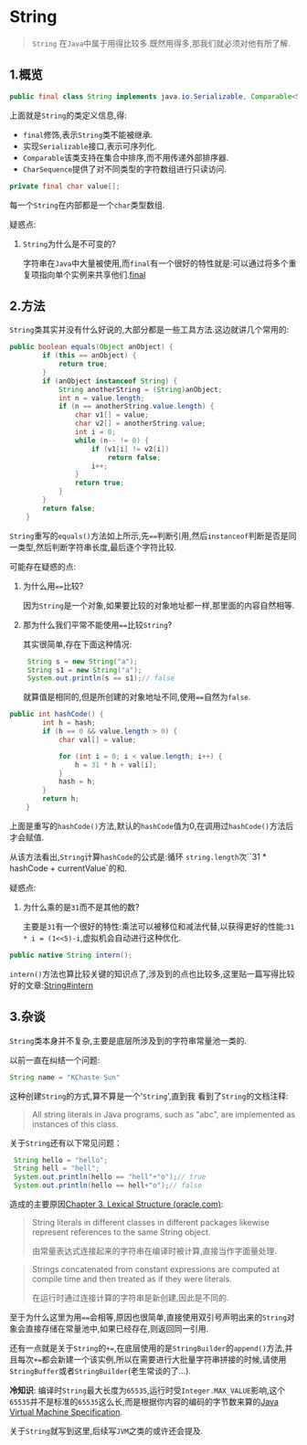 # String

> `String` 在`Java`中属于用得比较多.既然用得多,那我们就必须对他有所了解.

## 1.概览

```java
public final class String implements java.io.Serializable, Comparable<String>, CharSequence
```

上面就是`String`的类定义信息,得:

- `final`修饰,表示`String`类不能被继承.
- 实现`Serializable`接口,表示可序列化.
- `Comparable`该类支持在集合中排序,而不用传递外部排序器.
- `CharSequence`提供了对不同类型的字符数组进行只读访问.

```java
private final char value[];
```

每一个`String`在内部都是一个`char`类型数组.

疑惑点:

1. `String`为什么是不可变的?

   字符串在`Java`中大量被使用,而`final`有一个很好的特性就是:可以通过将多个重复项指向单个实例来共享他们.[final](https://www.mindprod.com/jgloss/immutable.html)

   

## 2.方法

`String`类其实并没有什么好说的,大部分都是一些工具方法.这边就讲几个常用的:

```java
public boolean equals(Object anObject) {
        if (this == anObject) {
            return true;
        }
        if (anObject instanceof String) {
            String anotherString = (String)anObject;
            int n = value.length;
            if (n == anotherString.value.length) {
                char v1[] = value;
                char v2[] = anotherString.value;
                int i = 0;
                while (n-- != 0) {
                    if (v1[i] != v2[i])
                        return false;
                    i++;
                }
                return true;
            }
        }
        return false;
    }
```

`String`重写的`equals()`方法如上所示,先`==`判断引用,然后`instanceof`判断是否是同一类型,然后判断字符串长度,最后逐个字符比较.

可能存在疑惑的点:

1. 为什么用`==`比较?

   因为`String`是一个对象,如果要比较的对象地址都一样,那里面的内容自然相等.

2. 那为什么我们平常不能使用`==`比较`String`?

   其实很简单,存在下面这种情况:

   ```java
    String s = new String("a");
    String s1 = new String("a");
    System.out.println(s == s1);// false
   ```

   就算值是相同的,但是所创建的对象地址不同,使用`==`自然为`false`.

```java
public int hashCode() {
        int h = hash;
        if (h == 0 && value.length > 0) {
            char val[] = value;

            for (int i = 0; i < value.length; i++) {
                h = 31 * h + val[i];
            }
            hash = h;
        }
        return h;
    }
```

上面是重写的`hashCode()`方法,默认的`hashCode`值为0,在调用过`hashCode()`方法后才会赋值.

从该方法看出,`String`计算`hashCode`的公式是:循环 `string.length`次``31 * hashCode + currentValue`的和.

疑惑点:

1. 为什么乘的是`31`而不是其他的数?

   主要是`31`有一个很好的特性:乘法可以被移位和减法代替,以获得更好的性能:`31 * i = (1<<5)-i`,虚拟机会自动进行这种优化.

```java
public native String intern();
```

`intern()`方法也算比较关键的知识点了,涉及到的点也比较多,这里贴一篇写得比较好的文章:[String#intern](https://tech.meituan.com/2014/03/06/in-depth-understanding-string-intern.html)

## 3.杂谈

`String`类本身并不复杂,主要是底层所涉及到的字符串常量池一类的.

以前一直在纠结一个问题:

```java
String name = "KChaste Sun"
```

这种创建`String`的方式,算不算是一个'`String`',直到我 看到了`String`的文档注释:

>  All string literals in Java programs, such as "abc", are implemented as instances of this class.



关于`String`还有以下常见问题：

```java
 String hello = "hello";
 String hell = "hell";
 System.out.println(hello == "hell"+"o");// true
 System.out.println(hello == hell+"o");// false
```

造成的主要原因[Chapter 3. Lexical Structure (oracle.com)](https://docs.oracle.com/javase/specs/jls/se12/html/jls-3.html#jls-3.10.5):

> String literals in different classes in different packages likewise represent references to the same String object.
>
> 由常量表达式连接起来的字符串在编译时被计算,直接当作字面量处理.



> Strings concatenated from constant expressions are computed at compile time and then treated as if they were literals.
>
> 在运行时通过连接计算的字符串是新创建,因此是不同的.

至于为什么这里为用`==`会相等,原因也很简单,直接使用双引号声明出来的`String`对象会直接存储在常量池中,如果已经存在,则返回同一引用.



还有一点就是关于`String`的`+=`,在底层使用的是`StringBuilder`的`append()`方法,并且每次`+=`都会新建一个该实例,所以在需要进行大批量字符串拼接的时候,请使用`StringBuffer`或者`StringBuilder`(老生常谈的了...).



**冷知识**: 编译时`String`最大长度为`65535`,运行时受`Integer.MAX_VALUE`影响,这个`65535`并不是标准的`65535`这么长,而是根据你内容的编码的字节数来算的[Java Virtual Machine Specification](https://docs.oracle.com/javase/specs/jvms/se8/html/jvms-4.html#jvms-4.11).



关于`String`就写到这里,后续写`JVM`之类的或许还会提及.

